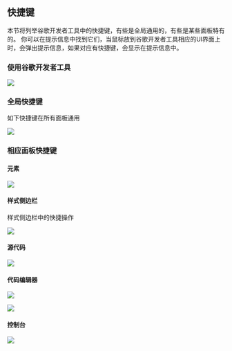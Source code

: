 ## 快捷键
本节将列举谷歌开发者工具中的快捷键，有些是全局通用的，有些是某些面板特有的。
你可以在提示信息中找到它们，当鼠标放到谷歌开发者工具相应的UI界面上时，会弹出提示信息，如果对应有快捷键，会显示在提示信息中。

### 使用谷歌开发者工具

![](http://i1.piimg.com/582863/db9d1e23da777711.png)

### 全局快捷键
如下快捷键在所有面板通用

![](http://i1.piimg.com/582863/89db15f955faba7e.png)

### 相应面板快捷键

#### 元素

![](http://p1.bpimg.com/582863/92f33a3aa18beb96.png)

#### 样式侧边栏
样式侧边栏中的快捷操作

![](http://i1.piimg.com/582863/c392cd011a9939d7.png)

#### 源代码

![](http://i1.piimg.com/582863/acb1f944550d990b.png)

#### 代码编辑器

![](http://p1.bpimg.com/582863/9b92a3607accf5b9.png)


![](http://i1.piimg.com/582863/0d60f6cc0bca7930.png)

#### 控制台

![](http://p1.bpimg.com/582863/daec1a3c4e70d2d6.png)

